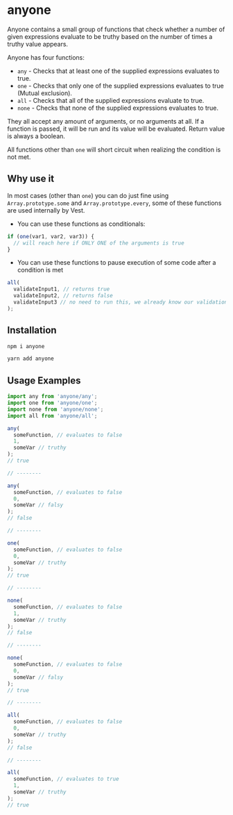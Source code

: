 # anyone

Anyone contains a small group of functions that check whether a number of given expressions evaluate to be truthy based on the number of times a truthy value appears.

Anyone has four functions:

- `any` - Checks that at least one of the supplied expressions evaluates to true.
- `one` - Checks that only one of the supplied expressions evaluates to true (Mutual exclusion).
- `all` - Checks that all of the supplied expressions evaluate to true.
- `none` - Checks that none of the supplied expressions evaluates to true.

They all accept any amount of arguments, or no arguments at all. If a function is passed, it will be run and its value will be evaluated. Return value is always a boolean.

All functions other than `one` will short circuit when realizing the condition is not met.

## Why use it

In most cases (other than `one`) you can do just fine using `Array.prototype.some` and `Array.prototype.every`, some of these functions are used internally by Vest.

- You can use these functions as conditionals:

```js
if (one(var1, var2, var3)) {
  // will reach here if ONLY ONE of the arguments is true
}
```

- You can use these functions to pause execution of some code after a condition is met

```js
all(
  validateInput1, // returns true
  validateInput2, // returns false
  validateInput3 // no need to run this, we already know our validation failed
);
```

## Installation

```js
npm i anyone
```

```js
yarn add anyone
```

## Usage Examples

```js
import any from 'anyone/any';
import one from 'anyone/one';
import none from 'anyone/none';
import all from 'anyone/all';

any(
  someFunction, // evaluates to false
  1,
  someVar // truthy
);
// true

// --------

any(
  someFunction, // evaluates to false
  0,
  someVar // falsy
);
// false

// --------

one(
  someFunction, // evaluates to false
  0,
  someVar // truthy
);
// true

// --------

none(
  someFunction, // evaluates to false
  1,
  someVar // truthy
);
// false

// --------

none(
  someFunction, // evaluates to false
  0,
  someVar // falsy
);
// true

// --------

all(
  someFunction, // evaluates to false
  0,
  someVar // truthy
);
// false

// --------

all(
  someFunction, // evaluates to true
  1,
  someVar // truthy
);
// true
```

